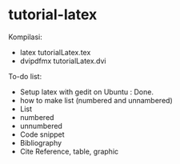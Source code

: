 # tutorial-latex

Kompilasi:

- latex tutorialLatex.tex
- dvipdfmx tutorialLatex.dvi

To-do list:

- Setup latex with gedit on Ubuntu : Done.
- how to make list (numbered and unnambered)
- List
-   numbered
-   unnumbered
- Code snippet
- Bibliography
- Cite Reference, table, graphic
